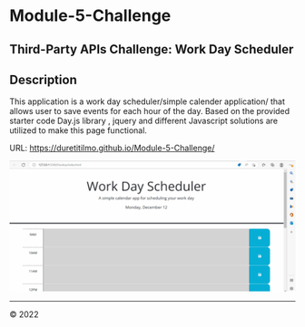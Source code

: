 # Module-5-Challenge

## Third-Party APIs Challenge: Work Day Scheduler

## Description

This application is a work day scheduler/simple calender application/ that allows user to save events for each hour of the day. Based on the provided starter code Day.js library , jquery and different Javascript solutions are utilized to make this page functional. 

URL: https://duretitilmo.github.io/Module-5-Challenge/

![A user adds and saves events on the color coded calender having different colors for past, present and future times](Assets/page-made-functional.gif)

-----
&copy; 2022 